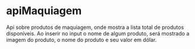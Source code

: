 # apiMaquiagem
Api sobre produtos de maquiagem, onde mostra a lista total de produtos disponíveis. Ao inserir no input o nome de algum produto, será mostrado a imagem do produto, o nome do produto e seu valor em dólar.
